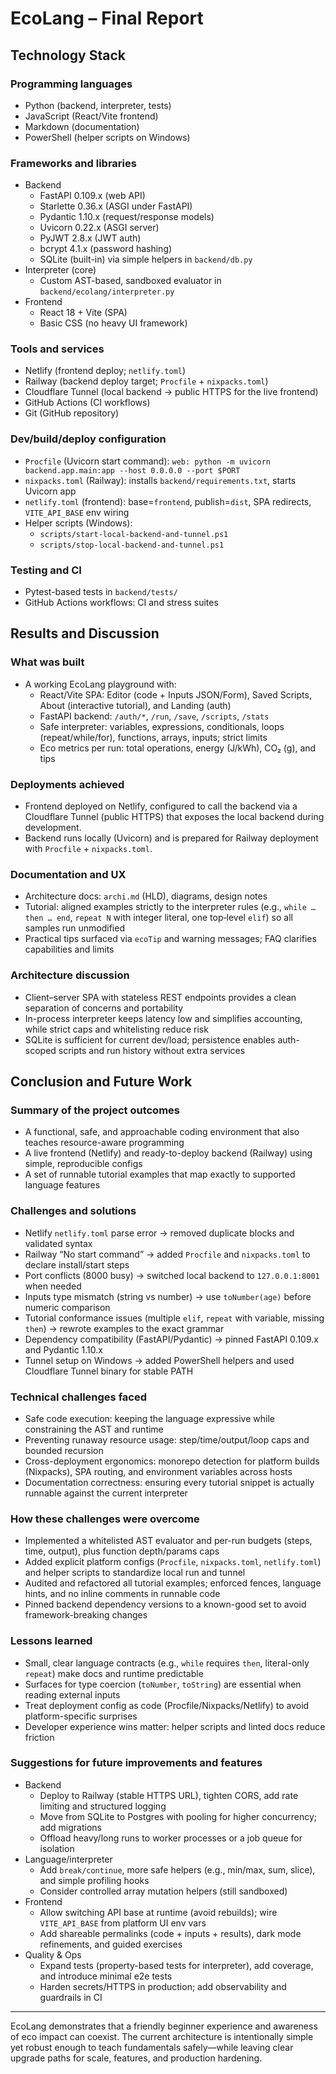 # EcoLang – Final Report

## Technology Stack

### Programming languages

- Python (backend, interpreter, tests)
- JavaScript (React/Vite frontend)
- Markdown (documentation)
- PowerShell (helper scripts on Windows)

### Frameworks and libraries

- Backend
  - FastAPI 0.109.x (web API)
  - Starlette 0.36.x (ASGI under FastAPI)
  - Pydantic 1.10.x (request/response models)
  - Uvicorn 0.22.x (ASGI server)
  - PyJWT 2.8.x (JWT auth)
  - bcrypt 4.1.x (password hashing)
  - SQLite (built-in) via simple helpers in `backend/db.py`
- Interpreter (core)
  - Custom AST-based, sandboxed evaluator in `backend/ecolang/interpreter.py`
- Frontend
  - React 18 + Vite (SPA)
  - Basic CSS (no heavy UI framework)

### Tools and services

- Netlify (frontend deploy; `netlify.toml`)
- Railway (backend deploy target; `Procfile` + `nixpacks.toml`)
- Cloudflare Tunnel (local backend → public HTTPS for the live frontend)
- GitHub Actions (CI workflows)
- Git (GitHub repository)

### Dev/build/deploy configuration

- `Procfile` (Uvicorn start command): `web: python -m uvicorn backend.app.main:app --host 0.0.0.0 --port $PORT`
- `nixpacks.toml` (Railway): installs `backend/requirements.txt`, starts Uvicorn app
- `netlify.toml` (frontend): base=`frontend`, publish=`dist`, SPA redirects, `VITE_API_BASE` env wiring
- Helper scripts (Windows):
  - `scripts/start-local-backend-and-tunnel.ps1`
  - `scripts/stop-local-backend-and-tunnel.ps1`

### Testing and CI

- Pytest-based tests in `backend/tests/`
- GitHub Actions workflows: CI and stress suites

## Results and Discussion

### What was built

- A working EcoLang playground with:
  - React/Vite SPA: Editor (code + Inputs JSON/Form), Saved Scripts, About (interactive tutorial), and Landing (auth)
  - FastAPI backend: `/auth/*`, `/run`, `/save`, `/scripts`, `/stats`
  - Safe interpreter: variables, expressions, conditionals, loops (repeat/while/for), functions, arrays, inputs; strict limits
  - Eco metrics per run: total operations, energy (J/kWh), CO₂ (g), and tips

### Deployments achieved

- Frontend deployed on Netlify, configured to call the backend via a Cloudflare Tunnel (public HTTPS) that exposes the local backend during development.
- Backend runs locally (Uvicorn) and is prepared for Railway deployment with `Procfile` + `nixpacks.toml`.

### Documentation and UX

- Architecture docs: `archi.md` (HLD), diagrams, design notes
- Tutorial: aligned examples strictly to the interpreter rules (e.g., `while … then … end`, `repeat N` with integer literal, one top‑level `elif`) so all samples run unmodified
- Practical tips surfaced via `ecoTip` and warning messages; FAQ clarifies capabilities and limits

### Architecture discussion

- Client–server SPA with stateless REST endpoints provides a clean separation of concerns and portability
- In-process interpreter keeps latency low and simplifies accounting, while strict caps and whitelisting reduce risk
- SQLite is sufficient for current dev/load; persistence enables auth-scoped scripts and run history without extra services

## Conclusion and Future Work

### Summary of the project outcomes

- A functional, safe, and approachable coding environment that also teaches resource-aware programming
- A live frontend (Netlify) and ready-to-deploy backend (Railway) using simple, reproducible configs
- A set of runnable tutorial examples that map exactly to supported language features

### Challenges and solutions

- Netlify `netlify.toml` parse error → removed duplicate blocks and validated syntax
- Railway “No start command” → added `Procfile` and `nixpacks.toml` to declare install/start steps
- Port conflicts (8000 busy) → switched local backend to `127.0.0.1:8001` when needed
- Inputs type mismatch (string vs number) → use `toNumber(age)` before numeric comparison
- Tutorial conformance issues (multiple `elif`, `repeat` with variable, missing `then`) → rewrote examples to the exact grammar
- Dependency compatibility (FastAPI/Pydantic) → pinned FastAPI 0.109.x and Pydantic 1.10.x
- Tunnel setup on Windows → added PowerShell helpers and used Cloudflare Tunnel binary for stable PATH

### Technical challenges faced

- Safe code execution: keeping the language expressive while constraining the AST and runtime
- Preventing runaway resource usage: step/time/output/loop caps and bounded recursion
- Cross-deployment ergonomics: monorepo detection for platform builds (Nixpacks), SPA routing, and environment variables across hosts
- Documentation correctness: ensuring every tutorial snippet is actually runnable against the current interpreter

### How these challenges were overcome

- Implemented a whitelisted AST evaluator and per-run budgets (steps, time, output), plus function depth/params caps
- Added explicit platform configs (`Procfile`, `nixpacks.toml`, `netlify.toml`) and helper scripts to standardize local run and tunnel
- Audited and refactored all tutorial examples; enforced fences, language hints, and no inline comments in runnable code
- Pinned backend dependency versions to a known-good set to avoid framework-breaking changes

### Lessons learned

- Small, clear language contracts (e.g., `while` requires `then`, literal-only `repeat`) make docs and runtime predictable
- Surfaces for type coercion (`toNumber`, `toString`) are essential when reading external inputs
- Treat deployment config as code (Procfile/Nixpacks/Netlify) to avoid platform-specific surprises
- Developer experience wins matter: helper scripts and linted docs reduce friction

### Suggestions for future improvements and features

- Backend
  - Deploy to Railway (stable HTTPS URL), tighten CORS, add rate limiting and structured logging
  - Move from SQLite to Postgres with pooling for higher concurrency; add migrations
  - Offload heavy/long runs to worker processes or a job queue for isolation
- Language/interpreter
  - Add `break/continue`, more safe helpers (e.g., min/max, sum, slice), and simple profiling hooks
  - Consider controlled array mutation helpers (still sandboxed)
- Frontend
  - Allow switching API base at runtime (avoid rebuilds); wire `VITE_API_BASE` from platform UI env vars
  - Add shareable permalinks (code + inputs + results), dark mode refinements, and guided exercises
- Quality & Ops
  - Expand tests (property-based tests for interpreter), add coverage, and introduce minimal e2e tests
  - Harden secrets/HTTPS in production; add observability and guardrails in CI

---

EcoLang demonstrates that a friendly beginner experience and awareness of eco impact can coexist. The current architecture is intentionally simple yet robust enough to teach fundamentals safely—while leaving clear upgrade paths for scale, features, and production hardening.



